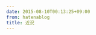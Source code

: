 ```yaml
---
date: 2015-08-10T00:13:25+09:00
from: hatenablog
title: 近況
---
```


<p><img src="https://pbs.twimg.com/media/CLx-2oRUwAAGR9u.jpg:large" alt="" /></p>

<p><img src="https://pbs.twimg.com/media/CL-UvqwUkAA7p6x.jpg:large" alt="" /></p>

<p><img src="https://pbs.twimg.com/media/CL8S_3mUAAQSeXx.jpg:large" alt="" /></p>

<p><img src="https://pbs.twimg.com/media/CL9DlxIUYAAunTL.jpg:large" alt="" /></p>

<p><img src="https://pbs.twimg.com/media/CL9DcX8VEAEXVd2.jpg:large" alt="" /></p>

<p><img src="https://pbs.twimg.com/media/CL9x1uVUwAAWm2y.jpg:large" alt="" /></p>

